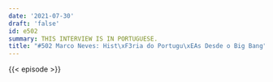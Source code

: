 ```yaml
---
date: '2021-07-30'
draft: 'false'
id: e502
summary: THIS INTERVIEW IS IN PORTUGUESE.
title: "#502 Marco Neves: Hist\xF3ria do Portugu\xEAs Desde o Big Bang"
---
```

{{< episode >}}
